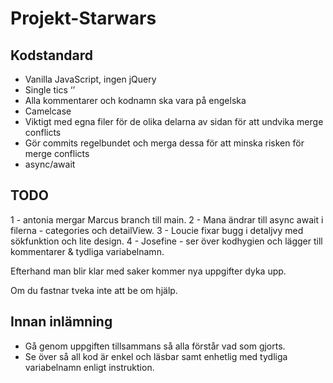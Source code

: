 # Projekt-Starwars

## Kodstandard

- Vanilla JavaScript, ingen jQuery
- Single tics ‘’
- Alla kommentarer och kodnamn ska vara på engelska
- Camelcase
- Viktigt med egna filer för de olika delarna av sidan för att undvika merge conflicts
- Gör commits regelbundet och merga dessa för att minska risken för merge conflicts
- async/await 

## TODO

1 - antonia mergar Marcus branch till main. 
2 - Mana ändrar till async await i filerna - categories och detailView. 
3 - Loucie fixar bugg i detaljvy med sökfunktion och lite design. 
4 - Josefine - ser över kodhygien och lägger till kommentarer & tydliga variabelnamn.  

Efterhand man blir klar med saker kommer nya uppgifter dyka upp. 

Om du fastnar tveka inte att be om hjälp.

## Innan inlämning
- Gå genom uppgiften tillsammans så alla förstår vad som gjorts.
- Se över så all kod är enkel och läsbar samt enhetlig med tydliga variabelnamn enligt instruktion. 


